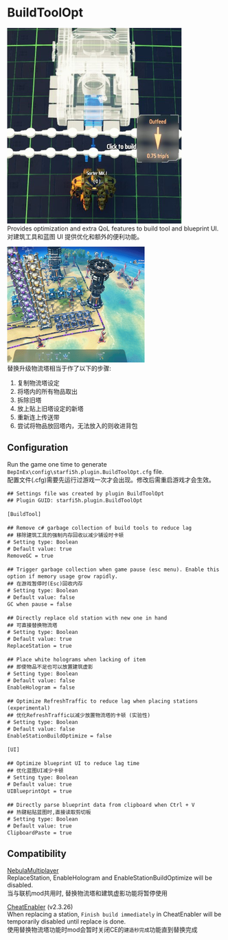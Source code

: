 # BuildToolOpt

![Hologram](https://raw.githubusercontent.com/starfi5h/DSP_Mod/dev/BuildToolOpt/img/demo1.jpg)  
Provides optimization and extra QoL features to build tool and blueprint UI.
对建筑工具和蓝图 UI 提供优化和额外的便利功能。  

![ReplaceStation](https://raw.githubusercontent.com/starfi5h/DSP_Mod/dev/BuildToolOpt/img/demo1.gif)  
替换升级物流塔相当于作了以下的步骤:
1. 复制物流塔设定
2. 将塔内的所有物品取出
3. 拆除旧塔
4. 放上贴上旧塔设定的新塔
5. 重新连上传送带
6. 尝试将物品放回塔内，无法放入的则收进背包  

## Configuration
Run the game one time to generate `BepInEx\config\starfi5h.plugin.BuildToolOpt.cfg` file.  
配置文件(.cfg)需要先运行过游戏一次才会出现。修改后需重启游戏才会生效。    

```
## Settings file was created by plugin BuildToolOpt
## Plugin GUID: starfi5h.plugin.BuildToolOpt

[BuildTool]

## Remove c# garbage collection of build tools to reduce lag
## 移除建筑工具的强制内存回收以减少铺设时卡顿
# Setting type: Boolean
# Default value: true
RemoveGC = true

## Trigger garbage collection when game pause (esc menu). Enable this option if memory usage grow rapidly.
## 在游戏暂停时(Esc)回收内存
# Setting type: Boolean
# Default value: false
GC when pause = false

## Directly replace old station with new one in hand
## 可直接替换物流塔
# Setting type: Boolean
# Default value: true
ReplaceStation = true

## Place white holograms when lacking of item
## 即使物品不足也可以放置建筑虚影
# Setting type: Boolean
# Default value: false
EnableHologram = false

## Optimize RefreshTraffic to reduce lag when placing stations (experimental)
## 优化RefreshTraffic以减少放置物流塔的卡顿 (实验性)
# Setting type: Boolean
# Default value: false
EnableStationBuildOptimize = false

[UI]

## Optimize blueprint UI to reduce lag time
## 优化蓝图UI减少卡顿
# Setting type: Boolean
# Default value: true
UIBlueprintOpt = true

## Directly parse blueprint data from clipboard when Ctrl + V
## 热键粘贴蓝图时,直接读取剪切板
# Setting type: Boolean
# Default value: true
ClipboardPaste = true
```

## Compatibility  

[NebulaMultiplayer](https://dsp.thunderstore.io/package/nebula/NebulaMultiplayerMod/)  
ReplaceStation, EnableHologram and EnableStationBuildOptimize will be disabled.  
当与联机mod共用时, 替换物流塔和建筑虚影功能将暂停使用  
  
[CheatEnabler](https://dsp.thunderstore.io/package/soarqin/CheatEnabler/) (v2.3.26)  
When replacing a station, `Finish build immediately` in CheatEnabler will be temporarily disabled until replace is done.  
使用替换物流塔功能时mod会暂时关闭CE的`建造秒完成`功能直到替换完成  
